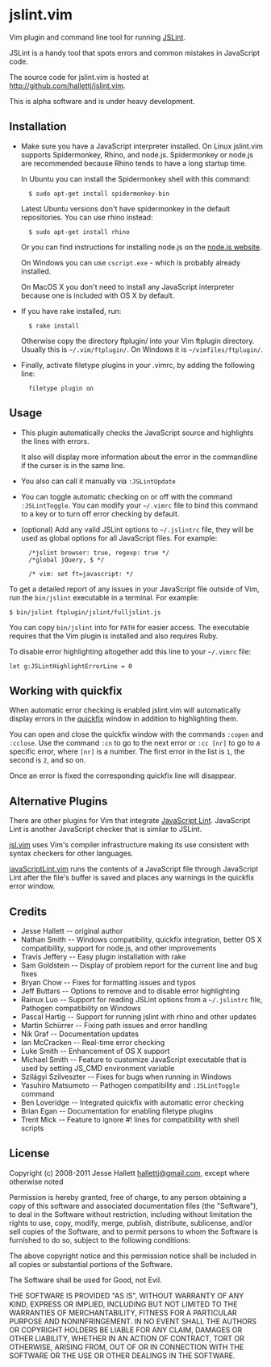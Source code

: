 jslint.vim
=============

Vim plugin and command line tool for running [JSLint][].

[JSLint]: http://jslint.com/

JSLint is a handy tool that spots errors and common mistakes in
JavaScript code.

The source code for jslint.vim is hosted at
<http://github.com/hallettj/jslint.vim>.

This is alpha software and is under heavy development.


Installation
-----------------------

- Make sure you have a JavaScript interpreter installed.  On Linux jslint.vim
  supports Spidermonkey, Rhino, and node.js.  Spidermonkey or node.js are
  recommended because Rhino tends to have a long startup time.

  In Ubuntu you can install the Spidermonkey shell with this command:

        $ sudo apt-get install spidermonkey-bin

  Latest Ubuntu versions don't have spidermonkey in the default repositories.
  You can use rhino instead:

        $ sudo apt-get install rhino

  Or you can find instructions for installing node.js on the [node.js website][nodejs].

  [nodejs]: http://nodejs.org/

  On Windows you can use `cscript.exe` - which is probably already installed.

  On MacOS X you don't need to install any JavaScript interpreter because one
  is included with OS X by default.

- If you have rake installed, run:

        $ rake install

  Otherwise copy the directory ftplugin/ into your Vim ftplugin directory.
  Usually this is `~/.vim/ftplugin/`. On Windows it is `~/vimfiles/ftplugin/`.

- Finally, activate filetype plugins in your .vimrc, by adding the following line:

        filetype plugin on


Usage
-----------------------

- This plugin automatically checks the JavaScript source and highlights the
  lines with errors.

  It also will display more information about the error in the commandline if the curser is
  in the same line.

- You also can call it manually via `:JSLintUpdate`

- You can toggle automatic checking on or off with the command `:JSLintToggle`.
  You can modify your `~/.vimrc` file to bind this command to a key or to turn
  off error checking by default.

- (optional) Add any valid JSLint options to `~/.jslintrc` file, they will be
  used as global options for all JavaScript files.
  For example:

        /*jslint browser: true, regexp: true */
        /*global jQuery, $ */

        /* vim: set ft=javascript: */

To get a detailed report of any issues in your JavaScript file outside of Vim,
run the `bin/jslint` executable in a terminal. For example:

    $ bin/jslint ftplugin/jslint/fulljslint.js

You can copy `bin/jslint` into for `PATH` for easier access. The executable
requires that the Vim plugin is installed and also requires Ruby.

To disable error highlighting altogether add this line to your `~/.vimrc` file:

    let g:JSLintHighlightErrorLine = 0


Working with quickfix
------------------------

When automatic error checking is enabled jslint.vim will automatically display
errors in the [quickfix][] window in addition to highlighting them.

You can open and close the quickfix window with the commands `:copen` and
`:cclose`.  Use the command `:cn` to go to the next error or `:cc [nr]` to go
to a specific error, where `[nr]` is a number.  The first error in the list is
`1`, the second is `2`, and so on.

Once an error is fixed the corresponding quickfix line will disappear.

[quickfix]: http://vimdoc.sourceforge.net/htmldoc/quickfix.html  "Vim documentation: quickfix"


Alternative Plugins
---------------------

There are other plugins for Vim that integrate [JavaScript Lint][].  JavaScript
Lint is another JavaScript checker that is similar to JSLint.

[JavaScript Lint]: http://www.javascriptlint.com/

[jsl.vim][] uses Vim's compiler infrastructure making its use consistent with
syntax checkers for other languages.

[jsl.vim]: http://www.vim.org/scripts/script.php?script_id=2630

[javaScriptLint.vim][] runs the contents of a JavaScript file through
JavaScript Lint after the file's buffer is saved and places any warnings in the
quickfix error window.

[javaScriptLint.vim]: http://www.vim.org/scripts/script.php?script_id=2578


Credits
---------

- Jesse Hallett -- original author
- Nathan Smith -- Windows compatibility, quickfix integration, better OS X
  compatibility, support for node.js, and other improvements
- Travis Jeffery -- Easy plugin installation with rake
- Sam Goldstein -- Display of problem report for the current line and bug fixes
- Bryan Chow -- Fixes for formatting issues and typos
- Jeff Buttars -- Options to remove and to disable error highlighting
- Rainux Luo -- Support for reading JSLint options from a `~/.jslintrc` file,
  Pathogen compatibility on Windows
- Pascal Hartig -- Support for running jslint with rhino and other updates
- Martin Schürrer -- Fixing path issues and error handling
- Nik Graf -- Documentation updates
- Ian McCracken -- Real-time error checking
- Luke Smith -- Enhancement of OS X support
- Michael Smith -- Feature to customize JavaScript executable that is used by
  setting JS_CMD environment variable
- Szilágyi Szilveszter -- Fixes for bugs when running in Windows
- Yasuhiro Matsumoto -- Pathogen compatibility and `:JSLintToggle` command
- Ben Loveridge -- Integrated quickfix with automatic error checking
- Brian Egan -- Documentation for enabling filetype plugins
- Trent Mick -- Feature to ignore #! lines for compatibility with shell scripts


License
---------

Copyright (c) 2008-2011 Jesse Hallett <hallettj@gmail.com>, except where
otherwise noted

Permission is hereby granted, free of charge, to any person obtaining a copy of
this software and associated documentation files (the "Software"), to deal in
the Software without restriction, including without limitation the rights to
use, copy, modify, merge, publish, distribute, sublicense, and/or sell copies
of the Software, and to permit persons to whom the Software is furnished to do
so, subject to the following conditions:

The above copyright notice and this permission notice shall be included in all
copies or substantial portions of the Software.

The Software shall be used for Good, not Evil.

THE SOFTWARE IS PROVIDED "AS IS", WITHOUT WARRANTY OF ANY KIND, EXPRESS OR
IMPLIED, INCLUDING BUT NOT LIMITED TO THE WARRANTIES OF MERCHANTABILITY,
FITNESS FOR A PARTICULAR PURPOSE AND NONINFRINGEMENT. IN NO EVENT SHALL THE
AUTHORS OR COPYRIGHT HOLDERS BE LIABLE FOR ANY CLAIM, DAMAGES OR OTHER
LIABILITY, WHETHER IN AN ACTION OF CONTRACT, TORT OR OTHERWISE, ARISING FROM,
OUT OF OR IN CONNECTION WITH THE SOFTWARE OR THE USE OR OTHER DEALINGS IN THE
SOFTWARE.
